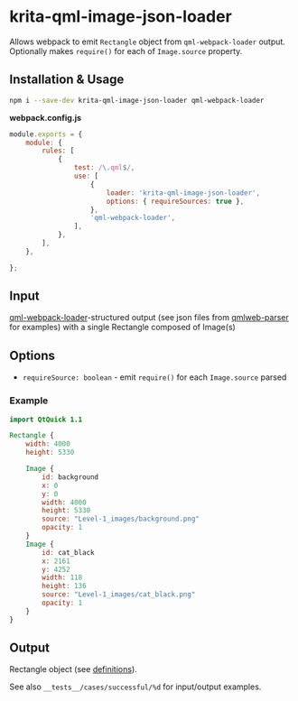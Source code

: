 # krita-qml-image-json-loader

Allows webpack to emit `Rectangle` object from `qml-webpack-loader` output. Optionally makes `require()` for each of `Image.source` property.

## Installation & Usage

```bash
npm i --save-dev krita-qml-image-json-loader qml-webpack-loader
```

**webpack.config.js**
```javascript
module.exports = {
    module: {
        rules: [
            {
                test: /\.qml$/,
                use: [
                    {
                        loader: 'krita-qml-image-json-loader',
                        options: { requireSources: true },
                    },
                    'qml-webpack-loader',
                ],
            },
        ],
    },

};
```

## Input

[qml-webpack-loader](https://github.com/insideone/qml-webpack-loader)\-structured output (see json files from [qmlweb-parser](https://github.com/qmlweb/qmlweb-parser/tree/master/tests/qml) for examples) with a single Rectangle composed of Image(s)

## Options

* `requireSource: boolean` - emit `require()` for each `Image.source` parsed

### Example

```qml
import QtQuick 1.1

Rectangle {
    width: 4000
    height: 5330

    Image {
        id: background
        x: 0
        y: 0
        width: 4000
        height: 5330
        source: "Level-1_images/background.png"
        opacity: 1
    }
    Image {
        id: cat_black
        x: 2161
        y: 4252
        width: 118
        height: 136
        source: "Level-1_images/cat_black.png"
        opacity: 1
    }
}
```

## Output

Rectangle object (see [definitions](./src/RectangleStructure.ts)).

See also `__tests__/cases/successful/%d` for input/output examples.
